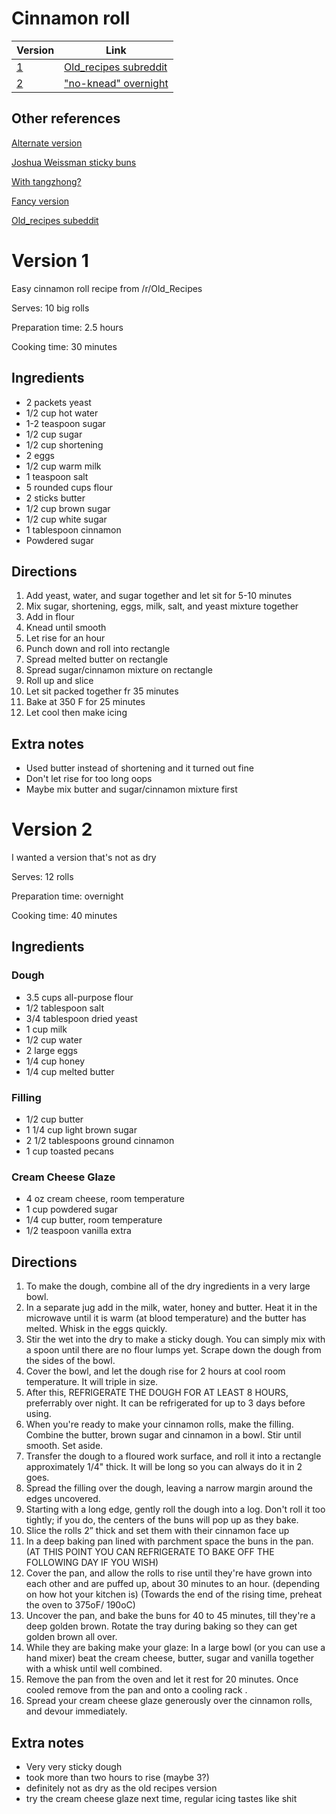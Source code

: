 # Cinnamon roll

Version | Link
--- | ---
[1](#version-1) | [Old_recipes subreddit](https://www.reddit.com/r/Old_Recipes/comments/c2qt5k/i_wanted_to_share_my_tennesseean_grandmothers/)
[2](#version-2) | ["no-knead" overnight](https://www.youtube.com/watch?v=oTdU13pryV0)

## Other references

[Alternate version](https://imgur.com/a/r3ZeJtq#mH2zxfE)

[Joshua Weissman sticky buns](https://www.youtube.com/watch?v=mRr-aD8VsUE)

[With tangzhong?](https://old.reddit.com/r/Breadit/comments/eskzqv/first_attempt_at_cinnamon_rolls/ffb7vp6/)

[Fancy version](https://www.youtube.com/watch?v=RYM9r8AHTmI)

[Old_recipes subeddit](https://www.reddit.com/r/Old_Recipes/comments/c2qt5k/i_wanted_to_share_my_tennesseean_grandmothers/)


# Version 1

Easy cinnamon roll recipe from /r/Old_Recipes

Serves: 10 big rolls

Preparation time: 2.5 hours

Cooking time: 30 minutes


## Ingredients

- 2 packets yeast
- 1/2 cup hot water
- 1-2 teaspoon sugar
- 1/2 cup sugar
- 1/2 cup shortening
- 2 eggs
- 1/2 cup warm milk
- 1 teaspoon salt
- 5 rounded cups flour
- 2 sticks butter
- 1/2 cup brown sugar
- 1/2 cup white sugar
- 1 tablespoon cinnamon
- Powdered sugar

## Directions

1. Add yeast, water, and sugar together and let sit for 5-10 minutes
2. Mix sugar, shortening, eggs, milk, salt, and yeast mixture together
3. Add in flour
4. Knead until smooth
5. Let rise for an hour
6. Punch down and roll into rectangle
7. Spread melted butter on rectangle
8. Spread sugar/cinnamon mixture on rectangle
9. Roll up and slice
10. Let sit packed together fr 35 minutes
11. Bake at 350 F for 25 minutes
12. Let cool then make icing

## Extra notes

- Used butter instead of shortening and it turned out fine
- Don't let rise for too long oops
- Maybe mix butter and sugar/cinnamon mixture first

# Version 2

I wanted a version that's not as dry

Serves: 12 rolls

Preparation time: overnight

Cooking time: 40 minutes


## Ingredients

### Dough
- 3.5 cups all-purpose flour
- 1/2 tablespoon salt
- 3/4 tablespoon dried yeast
- 1 cup milk
- 1/2 cup water
- 2 large eggs
- 1/4 cup honey
- 1/4 cup melted butter

### Filling
- 1/2 cup butter
- 1 1/4 cup light brown sugar
- 2 1/2 tablespoons ground cinnamon
- 1 cup toasted pecans

### Cream Cheese Glaze
- 4 oz cream cheese, room temperature
- 1 cup powdered sugar
- 1/4 cup butter, room temperature
- 1/2 teaspoon vanilla extra

## Directions
1. To make the dough, combine all of the dry ingredients in a very large bowl.
2. In a separate jug add in the milk, water, honey and butter.  Heat it in the microwave until it is warm (at blood temperature) and the butter has melted. Whisk in the eggs quickly.
3. Stir the wet into the dry to make a sticky dough. You can simply mix with a spoon until there are no flour lumps yet. Scrape down the dough from the sides of the bowl.
4. Cover the bowl, and let the dough rise for 2 hours at cool room temperature. It will triple in size.
5. After this, REFRIGERATE THE  DOUGH FOR  AT LEAST  8 HOURS, preferrably over night.  It can be refrigerated for up to 3 days before using.
6. When you're ready to make your cinnamon rolls, make the filling. Combine the  butter, brown sugar and cinnamon in a bowl. Stir until smooth. Set aside.
 7. Transfer the dough to a floured work surface, and roll it into a rectangle approximately 1/4" thick. It will be long so you can always do it in 2 goes.
8. Spread the filling over the dough, leaving a narrow margin around the edges uncovered.
9. Starting with a long edge, gently roll the dough into a log. Don't roll it too tightly; if you do, the centers of the buns will pop up as they bake.
10. Slice the rolls  2” thick and set them with their cinnamon face up
11. In a deep baking pan lined with parchment space the buns in the pan. 
(AT THIS POINT YOU CAN REFRIGERATE TO BAKE OFF THE FOLLOWING DAY IF YOU WISH)
12. Cover the pan, and allow the rolls to rise until they're have grown into each other and are puffed up, about 30 minutes to an hour. (depending on how hot your kitchen is)
(Towards the end of the rising time, preheat the oven to 375oF/ 190oC)
13. Uncover the pan, and bake the buns for 40 to 45 minutes, till they're a deep golden brown. Rotate the tray during baking so they can get golden brown all over.
14. While they are baking make your glaze: In a large bowl (or you can use a hand mixer) beat the cream cheese, butter, sugar and vanilla together with a whisk until well combined.
15. Remove the pan from the oven and let it rest for 20 minutes. Once cooled remove from the pan and onto a cooling rack .
16. Spread your cream cheese glaze generously over the cinnamon rolls, and devour immediately.

## Extra notes
- Very very sticky dough
- took more than two hours to rise (maybe 3?)
- definitely not as dry as the old recipes version
- try the cream cheese glaze next time, regular icing tastes like shit
